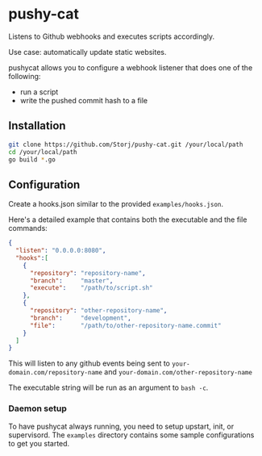 pushy-cat
=========

Listens to Github webhooks and executes scripts accordingly.

Use case: automatically update static websites.

pushycat allows you to configure a webhook listener that does one of the following:
- run a script
- write the pushed commit hash to a file


## Installation

```bash
git clone https://github.com/Storj/pushy-cat.git /your/local/path
cd /your/local/path
go build *.go
```


## Configuration

Create a hooks.json similar to the provided `examples/hooks.json`.

Here's a detailed example that contains both the executable and the file commands:

```json
{
  "listen": "0.0.0.0:8080",
  "hooks":[
    {
      "repository": "repository-name",
      "branch":     "master",
      "execute":    "/path/to/script.sh"
    },
    {
      "repository": "other-repository-name",
      "branch":     "development",
      "file":       "/path/to/other-repository-name.commit"
    }
  ]
}
```

This will listen to any github events being sent to
`your-domain.com/repository-name` and `your-domain.com/other-repository-name`

The executable string will be run as an argument to `bash -c`.


### Daemon setup

To have pushycat always running, you need to setup upstart, init, or supervisord.
The `examples` directory contains some sample configurations to get you started.
